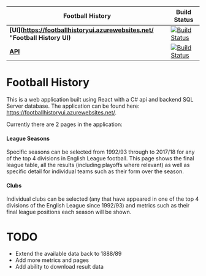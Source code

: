 | Football History | Build Status |
|------------------|------------- |
| **[UI](https://footballhistoryui.azurewebsites.net/ "Football History UI)**     | [![Build Status](https://dev.azure.com/JohnYarham/FootballHistory/_apis/build/status/Football%20History%20UI?branchName=master)](https://dev.azure.com/JohnYarham/FootballHistory/_build/latest?definitionId=12&branchName=master) |
| **[API](https://footballhistoryapi.azurewebsites.net/ "Football History API")** | [![Build Status](https://dev.azure.com/JohnYarham/FootballHistory/_apis/build/status/Football%20History%20API?branchName=master)](https://dev.azure.com/JohnYarham/FootballHistory/_build/latest?definitionId=4&branchName=master) |


# Football History
This is a web application built using React with a C# api and backend SQL Server database. The application can be found here: https://footballhistoryui.azurewebsites.net/.

Currently there are 2 pages in the application:

#### League Seasons
Specific seasons can be selected from 1992/93 through to 2017/18 for any of the top 4 divisions in English League football. This page shows the final league table, all the results (including playoffs where relevant) as well as specific detail for individual teams such as their form over the season.

#### Clubs
Individual clubs can be selected (any that have appeared in one of the top 4 divisions of the English League since 1992/93) and metrics such as their final league positions each season will be shown.

# TODO
- Extend the available data back to 1888/89
- Add more metrics and pages
- Add ability to download result data
